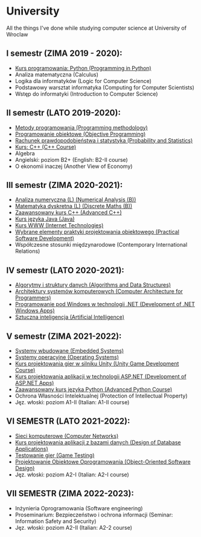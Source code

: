# University
All the things I've done while studying computer science at University of Wroclaw

## I semestr (ZIMA 2019 - 2020):
* <a href="/Python">Kurs programowania: Python (Programming in Python)</a>
* Analiza matematyczna (Calculus) 
* Logika dla informatyków (Logic for Computer Science)
* Podstawowy warsztat informatyka (Computing for Computer Scientists)
* Wstęp do informatyki (Introduction to Computer Science)

## II semestr (LATO 2019-2020):
* <a href="/Programming Methodology">Metody programowania (Programming methodology)</a>
* <a href="/Objective Programming">Programowanie obiektowe (Objective Programming)</a>
* <a href="/Probability and Statistics">Rachunek prawdopodobieństwa i statystyka (Probability and Statistics)</a>
* <a href="/C++">Kurs: C++ (C++ Course)</a>
* Algebra
* Angielski: poziom B2+ (English: B2-II course)
* O ekonomii inaczej (Another View of Economy)

## III semestr (ZIMA 2020-2021):
* <a href="/Numerical Analysis">Analiza numeryczna (L) (Numerical Analysis (B))</a>
* <a href="/Discrete Maths">Matematyka dyskretna (L) (Discrete Maths (B))</a>
* <a href="/Advanced C++">Zaawansowany kurs C++ (Advanced C++)</a>
* <a href="/Java">Kurs języka Java (Java)</a>
* <a href="/Internet Technologies">Kurs WWW (Internet Technologies)</a>
* <a href="/Software Development">Wybrane elementy praktyki projektowania obiektowego (Practical Software Development)</a>
* Współczesne stosunki międzynarodowe (Contemporary International Relations)

## IV semestr (LATO 2020-2021):
* <a href="/Algorithms and Data Structures">Algorytmy i struktury danych (Algorithms and Data Structures)</a>
* <a href="/Architecture of Computer Systems">Architektury systemów komputerowych (Computer Architecture for Programmers)</a>
* <a href="/Development of Windows Apps">Programowanie pod Windows w technologii .NET (Development of .NET Windows Apps)</a>
* <a href="/Artificial Intelligence">Sztuczna inteligencja (Artificial Intelligence)</a>

## V semestr (ZIMA 2021-2022):
* <a href="/Embedded Systems">Systemy wbudowane (Embedded Systems)</a>
* <a href="/Operating Systems">Systemy operacyjne (Operating Systems)</a>
* <a href="/Unity">Kurs projektowania gier w silniku Unity (Unity Game Development Course)</a>
* <a href="/ASP.NET">Kurs projektowania aplikacji w technologii ASP.NET (Development of ASP.NET Apps)</a>
* <a href="/Advanced Python">Zaawansowany kurs języka Python (Advanced Python Course)</a>
* Ochrona Własności Intelektualnej (Protection of Intellectual Property)
* Jęz. włoski: poziom A1-II (Italian: A1-II course)

## VI SEMESTR (LATO 2021-2022):
* <a href="/Computer Networks">Sieci komputerowe (Computer Networks)</a>
* <a href="/Design of Database Apps">Kurs projektowania aplikacji z bazami danych (Design of Database Applications)</a>
* <a href="/Game Testing">Testowanie gier (Game Testing)</a>
* <a href="/Object-Oriented Software Design">Projektowanie Obiektowe Oprogramowania (Object-Oriented Software Design)</a>
* Jęz. włoski: poziom A2-I (Italian: A2-I course)

## VII SEMESTR (ZIMA 2022-2023):
* Inżynieria Oprogramowania (Software engineering)
* Proseminarium: Bezpieczeństwo i ochrona informacji (Seminar: Information Safety and Security)
* Jęz. włoski: poziom A2-II (Italian: A2-2 course)

